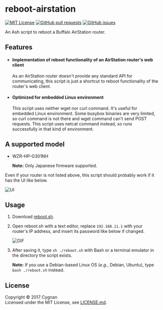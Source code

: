 # reboot-airstation

[![MIT License](http://img.shields.io/badge/license-MIT-cccc00.svg?style=flat)](LICENSE.md)
[![GitHub pull requests](https://img.shields.io/github/issues-pr/cygnan/reboot-airstation.svg?style=flat)](https://github.com/cygnan/reboot-airstation/pulls)
[![GitHub issues](https://img.shields.io/github/issues/cygnan/reboot-airstation.svg?style=flat)](https://github.com/cygnan/reboot-airstation/issues)

An Ash script to reboot a Buffalo AirStation router.

## Features

- #### Implementation of reboot functionality of an AirStation router's web client

  As an AirStation router doesn't provide any standard API for communicating, this script is just a shortcut to reboot functionality of the router's web client.

- #### Optimized for embedded Linux environment

  This script uses neither wget nor curl command. It's useful for embedded Linux environment. Some busybox binaries are very limited, so curl command is not there and wget command can't send POST requests. This script uses netcat command instead, so runs successfully in that kind of environment.

## A supported model

- WZR-HP-G301NH

  **Note:** Only Japanese firmware supported.

Even if your router is not listed above, this script should probably work if it has the UI like below.

![UI](https://user-images.githubusercontent.com/25865313/27252525-91070486-539b-11e7-8f55-0fca3da6d5d2.jpg)

## Usage

1. Download [reboot.sh](https://raw.githubusercontent.com/cygnan/reboot-airstation/master/reboot.sh).

1. Open reboot.sh with a text editor, replace `192.168.11.1` with your router's IP address, and insert its password like below if changed.

   ![GIF](https://user-images.githubusercontent.com/25865313/27253001-eeca661c-53a5-11e7-82ac-93fc29d49ae2.gif)

3. After saving it, type `sh ./reboot.sh` with Bash or a terminal emulator in the directory the script exists.

   **Note:** If you use a Debian-based Linux OS (_e.g._, Debian, Ubuntu), type `bash ./reboot.sh` instead.

## License

Copyright &copy; 2017 Cygnan  
Licensed under the MIT License, see [LICENSE.md](LICENSE.md).

